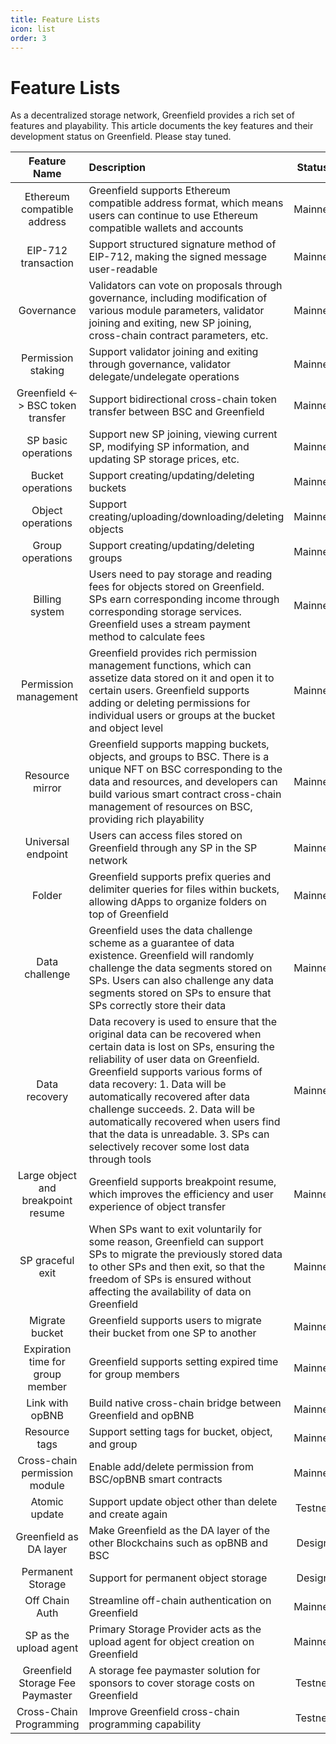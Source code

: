 ```yaml
---
title: Feature Lists
icon: list
order: 3
---
```


# Feature Lists

As a decentralized storage network, Greenfield provides a rich set of features and playability. This article documents
the key features and their development status on Greenfield. Please stay tuned.

|            Feature Name            | Description                                                                                                                                                                                                                                                                                                                                                                                                                                |   Status   |
|:----------------------------------:|:-------------------------------------------------------------------------------------------------------------------------------------------------------------------------------------------------------------------------------------------------------------------------------------------------------------------------------------------------------------------------------------------------------------------------------------------|:----------:|
|    Ethereum compatible address     | Greenfield supports Ethereum compatible address format, which means users can continue to use Ethereum compatible wallets and accounts                                                                                                                                                                                                                                                                                                     |  Mainnet   |
|        EIP-712 transaction         | Support structured signature method of EIP-712, making the signed message user-readable                                                                                                                                                                                                                                                                                                                                                    |  Mainnet   |
|             Governance             | Validators can vote on proposals through governance, including modification of various module parameters, validator joining and exiting, new SP joining, cross-chain contract parameters, etc.                                                                                                                                                                                                                                             |  Mainnet   |
|         Permission staking         | Support validator joining and exiting through governance, validator delegate/undelegate operations                                                                                                                                                                                                                                                                                                                                         |  Mainnet   |
| Greenfield <-> BSC token transfer  | Support bidirectional cross-chain token transfer between BSC and Greenfield                                                                                                                                                                                                                                                                                                                                                                |  Mainnet   |
|        SP basic operations         | Support new SP joining, viewing current SP, modifying SP information, and updating SP storage prices, etc.                                                                                                                                                                                                                                                                                                                                 |  Mainnet   |
|         Bucket operations          | Support creating/updating/deleting buckets                                                                                                                                                                                                                                                                                                                                                                                                 |  Mainnet   |
|         Object operations          | Support creating/uploading/downloading/deleting objects                                                                                                                                                                                                                                                                                                                                                                                    |  Mainnet   |
|          Group operations          | Support creating/updating/deleting groups                                                                                                                                                                                                                                                                                                                                                                                                  |  Mainnet   |
|           Billing system           | Users need to pay storage and reading fees for objects stored on Greenfield. SPs earn corresponding income through corresponding storage services. Greenfield uses a stream payment method to calculate fees                                                                                                                                                                                                                               |  Mainnet   |
|       Permission management        | Greenfield provides rich permission management functions, which can assetize data stored on it and open it to certain users. Greenfield supports adding or deleting permissions for individual users or groups at the bucket and object level                                                                                                                                                                                              |  Mainnet   |
|          Resource mirror           | Greenfield supports mapping buckets, objects, and groups to BSC. There is a unique NFT on BSC corresponding to the data and resources, and developers can build various smart contract cross-chain management of resources on BSC, providing rich playability                                                                                                                                                                              |  Mainnet   |
|         Universal endpoint         | Users can access files stored on Greenfield through any SP in the SP network                                                                                                                                                                                                                                                                                                                                                               |  Mainnet   |
|               Folder               | Greenfield supports prefix queries and delimiter queries for files within buckets, allowing dApps to organize folders on top of Greenfield                                                                                                                                                                                                                                                                                                 |  Mainnet   |
|           Data challenge           | Greenfield uses the data challenge scheme as a guarantee of data existence. Greenfield will randomly challenge the data segments stored on SPs. Users can also challenge any data segments stored on SPs to ensure that SPs correctly store their data                                                                                                                                                                                     |  Mainnet   |
|           Data recovery            | Data recovery is used to ensure that the original data can be recovered when certain data is lost on SPs, ensuring the reliability of user data on Greenfield. Greenfield supports various forms of data recovery: 1. Data will be automatically recovered after data challenge succeeds. 2. Data will be automatically recovered when users find that the data is unreadable. 3. SPs can selectively recover some lost data through tools |  Mainnet   |
| Large object and breakpoint resume | Greenfield supports breakpoint resume, which improves the efficiency and user experience of object transfer                                                                                                                                                                                                                                                                                                                                |  Mainnet   |
|          SP graceful exit          | When SPs want to exit voluntarily for some reason, Greenfield can support SPs to migrate the previously stored data to other SPs and then exit, so that the freedom of SPs is ensured without affecting the availability of data on Greenfield                                                                                                                                                                                             |  Mainnet   |
|           Migrate bucket           | Greenfield supports users to migrate their bucket from one SP to another                                                                                                                                                                                                                                                                                                                                                                   |  Mainnet   |
|  Expiration time for group member  | Greenfield supports setting expired time for group members                                                                                                                                                                                                                                                                                                                                                                                 |  Mainnet   |
|          Link with opBNB           | Build native cross-chain bridge between Greenfield and opBNB                                                                                                                                                                                                                                                                                                                                                                               |  Mainnet   |
|           Resource tags            | Support setting tags for bucket, object, and group                                                                                                                                                                                                                                                                                                                                                                                         |  Mainnet   |
|   Cross-chain permission module    | Enable add/delete permission from BSC/opBNB smart contracts                                                                                                                                                                                                                                                                                                                                                                                |  Mainnet   |
|           Atomic update            | Support update object other than delete and create again                                                                                                                                                                                                                                                                                                                                                                                   |  Testnet   |
|       Greenfield as DA layer       | Make Greenfield as the DA layer of the other Blockchains such as opBNB and BSC                                                                                                                                                                                                                                                                                                                                                             |   Design   |
|         Permanent Storage          | Support for permanent object storage                                                                                                                                                                                                                                                                                                                                                                                                       |   Design   |
|           Off Chain Auth           | Streamline off-chain authentication on Greenfield                                                                                                                                                                                                                                                                                                                                                                                          |  Mainnet   |
|       SP as the upload agent       | Primary Storage Provider acts as the upload agent for object creation on Greenfield                                                                                                                                                                                                                                                                                                                                                        |  Mainnet   |
|  Greenfield Storage Fee Paymaster  | A storage fee paymaster solution for sponsors to cover storage costs on Greenfield                                                                                                                                                                                                                                                                                                                                                         |  Testnet   |
|      Cross-Chain Programming       | Improve Greenfield cross-chain programming capability                                                                                                                                                                                                                                                                                                                                                                                      |  Testnet   |